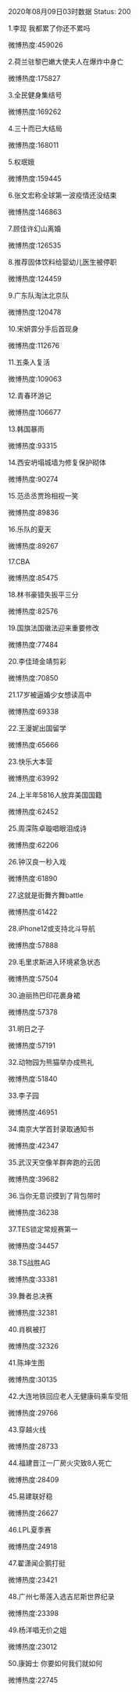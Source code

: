 2020年08月09日03时数据
Status: 200

1.李现 我都累了你还不累吗

微博热度:459026

2.荷兰驻黎巴嫩大使夫人在爆炸中身亡

微博热度:175827

3.全民健身集结号

微博热度:169262

4.三十而已大结局

微博热度:168011

5.权珉娥

微博热度:159445

6.张文宏称全球第一波疫情还没结束

微博热度:146863

7.顾佳许幻山离婚

微博热度:126535

8.推荐固体饮料给婴幼儿医生被停职

微博热度:124459

9.广东队淘汰北京队

微博热度:120478

10.宋妍霏分手后首现身

微博热度:112676

11.五条人复活

微博热度:109063

12.青春环游记

微博热度:106677

13.韩国暴雨

微博热度:93315

14.西安坍塌城墙为修复保护砌体

微博热度:90274

15.范丞丞贾玲相视一笑

微博热度:89836

16.乐队的夏天

微博热度:89267

17.CBA

微博热度:85475

18.林书豪错失扳平三分

微博热度:82576

19.国旗法国徽法迎来重要修改

微博热度:77484

20.李佳琦金靖剪彩

微博热度:70850

21.17岁被逼婚少女想读高中

微博热度:69338

22.王漫妮出国留学

微博热度:65666

23.快乐大本营

微博热度:63992

24.上半年5816人放弃美国国籍

微博热度:62452

25.周深陈卓璇唱眼泪成诗

微博热度:62206

26.钟汉良一秒入戏

微博热度:61890

27.这就是街舞齐舞battle

微博热度:61422

28.iPhone12或支持北斗导航

微博热度:57888

29.毛里求斯进入环境紧急状态

微博热度:57504

30.迪丽热巴印花裹身裙

微博热度:57378

31.明日之子

微博热度:57191

32.动物园为熊猫举办成熊礼

微博热度:51840

33.李子园

微博热度:46951

34.南京大学首封录取通知书

微博热度:42347

35.武汉天空像羊群奔跑的云团

微博热度:39682

36.当你无意识摸到了背包带时

微博热度:36238

37.TES锁定常规赛第一

微博热度:34457

38.TS战胜AG

微博热度:33381

39.舞者总决赛

微博热度:32381

40.肖枫被打

微博热度:32326

41.陈坤生图

微博热度:30135

42.大连地铁回应老人无健康码乘车受阻

微博热度:29766

43.穿越火线

微博热度:28733

44.福建晋江一厂房火灾致8人死亡

微博热度:28409

45.易建联好稳

微博热度:26627

46.LPL夏季赛

微博热度:24918

47.翟潇闻企鹅打挺

微博热度:23421

48.广州七蒂莲入选吉尼斯世界纪录

微博热度:23398

49.杨洋唱无价之姐

微博热度:23012

50.康姆士 你要如何我们就如何

微博热度:22745

